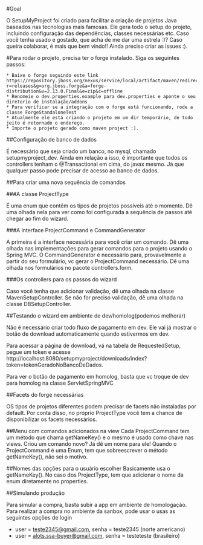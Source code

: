 #Goal

O SetupMyProject foi criado para facilitar a criação de projetos Java baseados nas tecnologias mais famosas. Ele gera todo 
o setup do projeto, incluindo configuração das dependências, classes necessárias etc. Caso você tenha usado e gostado, que 
acha de me dar uma estrela :)? Caso queira colaborar, é mais que bem vindo!! Ainda preciso criar as issues :).

#Para rodar o projeto, precisa ter o forge instalado. Siga os seguintes passos:

	* Baixe o forge seguindo este link https://repository.jboss.org/nexus/service/local/artifact/maven/redirect?r=releases&g=org.jboss.forge&a=forge-distribution&v=2.13.0.Final&e=zip&c=offline  
    * Renomeie o dev.properties.example para dev.properties e aponte o seu diretorio de instalação/addons
    * Para verificar se a integração com o forge está funcionando, rode a classe ForgeStandaloneTest
	* Atualmente ele está criando o projeto em um dir temporário, de todo jeito é retornado o endereço.	
	* Importe o projeto gerado como maven project :).
	
##Configuração de banco de dados

É necessário que seja criado um banco, no mysql, chamado setupmyproject_dev. Ainda em relação a isso, é importante que todos
os controllers tenham o @Transactional em cima, do javax mesmo. Já que qualquer passo pode precisar de acesso ao banco de 
dados.

##Para criar uma nova sequência de comandos

###A classe ProjectType

É uma enum que contém os tipos de projetos possíveis até o momento. Dê uma olhada nela para ver como foi configurada a
sequência de passos até chegar ao fim do wizard.

###A interface ProjectCommand e CommandGenerator

A primeira é a interface necessária para você criar um comando. Dê uma olhada nas implementações para gerar comandos para
o projeto usando o Spring MVC. O CommandGenerator é necessário para, provavelmente a partir do seu formulário, vc gerar o 
ProjectCommand necessário. Dê uma olhada nos formulários no pacote controllers.form.

###Os controllers para os passos do wizard

Caso você tenha que adicionar validação, dê uma olhada na classe MavenSetupController. Se não for preciso validação, dê uma
olhada na classe DBSetupController.

##Testando o wizard em ambiente de dev/homolog(podemos melhorar)

Não é necessário criar todo fluxo de pagamento em dev. Ele vai já mostrar o botão de download automaticamente quando estivermos
em dev. 

Para acessar a página de download, vá na tabela de RequestedSetup, pegue um token e acesse http://localhost:8080/setupmyproject/downloads/index?token=tokenGeradoNoBancoDeDados.

Para ver o botão de pagamento em homolog, basta que vc troque de dev para homolog na classe ServletSpringMVC

##Facets do forge necessárias

OS tipos de projetos diferentes podem precisar de facets não instaladas por default. Por conta disso, no próprio ProjectType
você tem a chance de disponibilizar os facets necessários.

##Menu com comandos adicionados na view
Cada ProjectCommand tem um método que chama getNameKey() e o mesmo é usado como chave nas views. Criou um comando novo? Já dê um
nome para ele! Quando o ProjectCommand é uma Enum, tem que sobreescrever o método getNameKey(), não sei o motivo.

##Nomes das opções para o usuário escolher
Basicamente usa o getNameKey(). No caso dos ProjectType, tem que adicionar o nome da enum diretamente no properties.

##Simulando produção

Para simular a compra, basta subir a app em ambiente de homologação. Para realizar a compra no ambiente da sanbox, pode
usar o usas as seguintes opções de login

* user = teste2345@gmail.com, senha = teste2345 (norte americano)
* user = alots.ssa-buyer@gmail.com, senha = testeteste (brasileiro)
